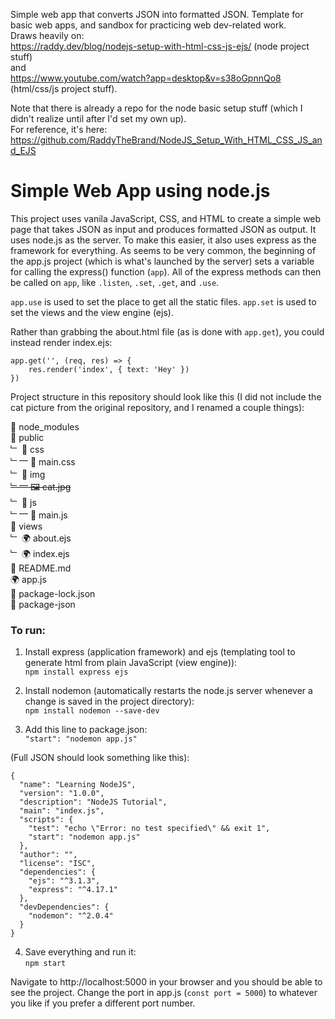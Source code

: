 Simple web app that converts JSON into formatted JSON.
Template for basic web apps, and sandbox for practicing web dev-related work.  
Draws heavily on:  
https://raddy.dev/blog/nodejs-setup-with-html-css-js-ejs/ (node project stuff)  
and  
https://www.youtube.com/watch?app=desktop&v=s38oGpnnQo8 (html/css/js project stuff).  

Note that there is already a repo for the node basic setup stuff (which I didn't realize until after I'd set my own up).  
For reference, it's here:  
https://github.com/RaddyTheBrand/NodeJS_Setup_With_HTML_CSS_JS_and_EJS


# Simple Web App using node.js
This project uses vanila JavaScript, CSS, and HTML to create a simple web page that takes JSON as input and produces formatted JSON as output.
It uses node.js as the server. To make this easier, it also uses express as the framework for everything.
As seems to be very common, the beginning of the app.js project (which is what's launched by the server) sets a variable for calling the express() function (`app`).
All of the express methods can then be called on `app`, like `.listen`, `.set`, `.get`, and `.use`.

`app.use` is used to set the place to get all the static files.
`app.set` is used to set the views and the view engine (ejs).

Rather than grabbing the about.html file (as is done with `app.get`), you could instead render index.ejs:

```
app.get('', (req, res) => {
    res.render('index', { text: 'Hey' })
})
```

Project structure in this repository should look like this (I did not include the cat picture from the original repository, and I renamed a couple things):
   
📂 node_modules  
📂 public  
﹂ 📂 css  
﹂⎻  📜 main.css  
﹂ 📂 img  
~~﹂⎻  🖼 cat.jpg~~  
﹂ 📂 js   
﹂⎻  📜 main.js  
📂 views  
﹂ 🌍 about.ejs  
﹂ 🌍 index.ejs  
📜 README.md  
🌍 app.js  
📜 package-lock.json  
📜 package-json  

### To run:
1) Install express (application framework) and ejs (templating tool to generate html from plain JavaScript (view engine)):  
`npm install express ejs`

2) Install nodemon (automatically restarts the node.js server whenever a change is saved in the project directory):  
`npm install nodemon --save-dev`

3) Add this line to package.json:  
`"start": "nodemon app.js"`

(Full JSON should look something like this):  
```
{
  "name": "Learning NodeJS",
  "version": "1.0.0",
  "description": "NodeJS Tutorial",
  "main": "index.js",
  "scripts": {
    "test": "echo \"Error: no test specified\" && exit 1",
    "start": "nodemon app.js"
  },
  "author": "",
  "license": "ISC",
  "dependencies": {
    "ejs": "^3.1.3",
    "express": "^4.17.1"
  },
  "devDependencies": {
    "nodemon": "^2.0.4"
  }
}
```

4) Save everything and run it:  
`npm start`

Navigate to http://localhost:5000 in your browser and you should be able to see the project.
Change the port in app.js (`const port = 5000`) to whatever you like if you prefer a different port number.
